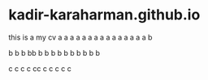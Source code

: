 # kadir-karaharman.github.io
this is a my cv 
a
a
a
a
a
a
a
a
a
a
a
a
a
a
a
b

b
b
b
bb
b
b
b
b
b
b
b
b
b
b

c
c
c
c
cc
c
c
c
c
c
